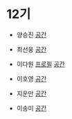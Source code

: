 # 12기

- 양승진 [](https://github.com/)
[공간](https://github.com/StudyFork/GoogryAndroidArchitectureStudy/tree/master/class12/)

- 최선웅 [](https://github.com/)
[공간](https://github.com/StudyFork/GoogryAndroidArchitectureStudy/tree/master/class12/)

- 이다원 [프로필](https://github.com/DWL5)
[공간](https://github.com/DWL5/GoogryAndroidArchitectureStudy/tree/master/init-readme/class12/study)

- 이호영 [](https://github.com//)
[공간](https://github.com/StudyFork/GoogryAndroidArchitectureStudy/tree/master/class12/)

- 지운만 [](https://github.com/)
[공간](https://github.com/StudyFork/GoogryAndroidArchitectureStudy/tree/master/class12/)

- 이송미 [](https://github.com/)
[공간](https://github.com/StudyFork/GoogryAndroidArchitectureStudy/tree/master/class12/)
